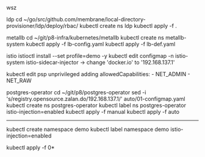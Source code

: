 wsz

ldp
  cd ~/go/src/github.com/membrane/local-directory-provisioner/ldp/deploy/rbac/
  kubectl create ns ldp
  kubectl apply -f .

metallb
  cd ~/git/p8-infra/kubernetes/metallb
  kubectl create ns metallb-system
  kubectl apply -f lb-config.yaml
  kubectl apply -f lb-def.yaml

istio
  istioctl install --set profile=demo -y
  kubectl edit configmap -n istio-system istio-sidecar-injector
  -> change 'docker.io' to '192.168.137.1'
  
  kubectl edit psp unprivileged
  adding
    allowedCapabilities:
    - NET_ADMIN
    - NET_RAW


postgres-operator
  cd ~/git/p8/postgres-operator
  sed -i 's/registry.opensource.zalan.do/192.168.137.1/' auto/01-configmap.yaml
  kubectl create ns postgres-operator
  kubectl label ns postgres-operator istio-injection=enabled
  kubectl apply -f manual
  kubectl apply -f auto
  
---

kubectl create namespace demo
kubectl label namespace demo istio-injection=enabled

kubectl apply -f 0*
